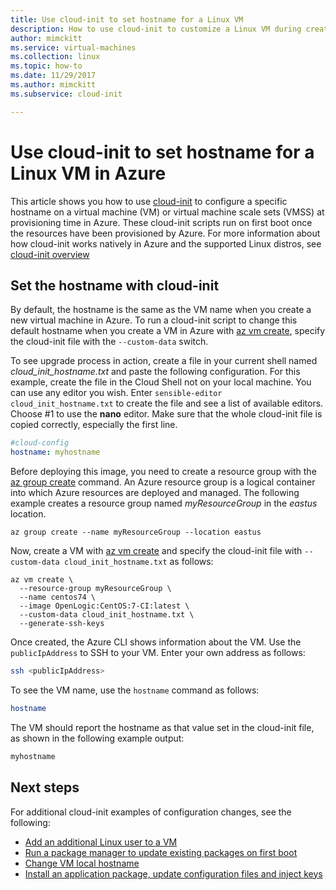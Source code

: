 ```yaml
---
title: Use cloud-init to set hostname for a Linux VM
description: How to use cloud-init to customize a Linux VM during creation with the Azure CLI
author: mimckitt
ms.service: virtual-machines
ms.collection: linux
ms.topic: how-to
ms.date: 11/29/2017
ms.author: mimckitt
ms.subservice: cloud-init

---
```

# Use cloud-init to set hostname for a Linux VM in Azure
This article shows you how to use [cloud-init](https://cloudinit.readthedocs.io) to configure a specific hostname on a virtual machine (VM) or virtual machine scale sets (VMSS) at provisioning time in Azure. These cloud-init scripts run on first boot once the resources have been provisioned by Azure. For more information about how cloud-init works natively in Azure and the supported Linux distros, see [cloud-init overview](using-cloud-init.md)

## Set the hostname with cloud-init
By default, the hostname is the same as the VM name when you create a new virtual machine in Azure.  To run a cloud-init script to change this default hostname when you create a VM in Azure with [az vm create](/cli/azure/vm), specify the cloud-init file with the `--custom-data` switch.  

To see upgrade process in action, create a file in your current shell named *cloud_init_hostname.txt* and paste the following configuration. For this example, create the file in the Cloud Shell not on your local machine. You can use any editor you wish. Enter `sensible-editor cloud_init_hostname.txt` to create the file and see a list of available editors. Choose #1 to use the **nano** editor. Make sure that the whole cloud-init file is copied correctly, especially the first line.  

```yaml
#cloud-config
hostname: myhostname
```

Before deploying this image, you need to create a resource group with the [az group create](/cli/azure/group) command. An Azure resource group is a logical container into which Azure resources are deployed and managed. The following example creates a resource group named *myResourceGroup* in the *eastus* location.

```azurecli-interactive 
az group create --name myResourceGroup --location eastus
```

Now, create a VM with [az vm create](/cli/azure/vm) and specify the cloud-init file with `--custom-data cloud_init_hostname.txt` as follows:

```azurecli-interactive 
az vm create \
  --resource-group myResourceGroup \
  --name centos74 \
  --image OpenLogic:CentOS:7-CI:latest \
  --custom-data cloud_init_hostname.txt \
  --generate-ssh-keys 
```

Once created, the Azure CLI shows information about the VM. Use the `publicIpAddress` to SSH to your VM. Enter your own address as follows:

```bash
ssh <publicIpAddress>
```

To see the VM name, use the `hostname` command as follows:

```bash
hostname
```

The VM should report the hostname as that value set in the cloud-init file, as shown in the following example output:

```bash
myhostname
```

## Next steps
For additional cloud-init examples of configuration changes, see the following:
 
- [Add an additional Linux user to a VM](cloudinit-add-user.md)
- [Run a package manager to update existing packages on first boot](cloudinit-update-vm.md)
- [Change VM local hostname](cloudinit-update-vm-hostname.md) 
- [Install an application package, update configuration files and inject keys](tutorial-automate-vm-deployment.md)
